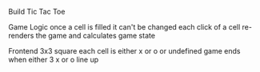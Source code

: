Build Tic Tac Toe

Game Logic
once a cell is filled it can't be changed
each click of a cell re-renders the game and calculates game state


Frontend
3x3 square
each cell is either x or o or undefined
game ends when either 3 x or o line up

